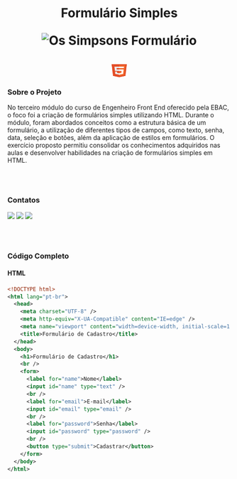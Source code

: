 <h1 align="center">
  <p align="center">Formulário Simples</p>
 <img src="https://media.giphy.com/media/xT5LMUv1JAxBiCft4I/giphy.gif" alt="Os Simpsons Formulário">
</h1>
<div style="display: inline_block"><br>
  <div align="center">
  <img align="center" alt="fde95-HTML" height="30" width="40" src="https://raw.githubusercontent.com/devicons/devicon/master/icons/html5/html5-original.svg">
  </div>
</div>

<h3> Sobre o Projeto </h3>
<p>No terceiro módulo do curso de Engenheiro Front End oferecido pela EBAC, o foco foi a criação de formulários simples utilizando HTML. Durante o módulo, foram abordados conceitos como a estrutura básica de um formulário, a utilização de diferentes tipos de campos, como texto, senha, data, seleção e botões, além da aplicação de estilos em formulários. 
O exercício proposto permitiu consolidar os conhecimentos adquiridos nas aulas e desenvolver habilidades na criação de formulários simples em HTML.</p>

<br></br>

<h3>Contatos</h3>
<div style="display: inline_block">
 <a href="https://instagram.com/fde.95" target="_blank"><img src="https://img.shields.io/badge/Instagram-E4405F?style=for-the-badge&logo=instagram&logoColor=white" target="_blank"></a>
 <a href = "mailto:fdespinoza95@gmail.com"><img src="https://img.shields.io/badge/Gmail-D14836?style=for-the-badge&logo=gmail&logoColor=white" target="_blank"></a>
 <a href="https://www.linkedin.com/in/fde95" target="_blank"><img src="https://img.shields.io/badge/LinkedIn-0077B5?style=for-the-badge&logo=linkedin&logoColor=white" target="_blank"></a> 
</div>

<br></br>

<h3>Código Completo</h3>

<h4>HTML</h4>

```xml
<!DOCTYPE html>
<html lang="pt-br">
  <head>
    <meta charset="UTF-8" />
    <meta http-equiv="X-UA-Compatible" content="IE=edge" />
    <meta name="viewport" content="width=device-width, initial-scale=1.0" />
    <title>Formulário de Cadastro</title>
  </head>
  <body>
    <h1>Formulário de Cadastro</h1>
    <br />
    <form>
      <label for="name">Nome</label>
      <input id="name" type="text" />
      <br />
      <label for="email">E-mail</label>
      <input id="email" type="email" />
      <br />
      <label for="password">Senha</label>
      <input id="password" type="password" />
      <br />
      <button type="submit">Cadastrar</button>
    </form>
  </body>
</html>
```
